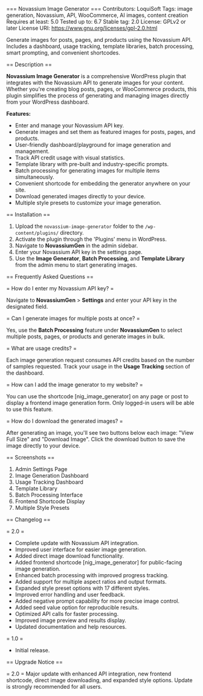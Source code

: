 === Novassium Image Generator ===
Contributors: LoquiSoft
Tags: image generation, Novassium, API, WooCommerce, AI images, content creation
Requires at least: 5.0
Tested up to: 6.7
Stable tag: 2.0
License: GPLv2 or later
License URI: https://www.gnu.org/licenses/gpl-2.0.html

Generate images for posts, pages, and products using the Novassium API. Includes a dashboard, usage tracking, template libraries, batch processing, smart prompting, and convenient shortcodes.

== Description ==

**Novassium Image Generator** is a comprehensive WordPress plugin that integrates with the Novassium API to generate images for your content. Whether you're creating blog posts, pages, or WooCommerce products, this plugin simplifies the process of generating and managing images directly from your WordPress dashboard.

**Features:**

- Enter and manage your Novassium API key.
- Generate images and set them as featured images for posts, pages, and products.
- User-friendly dashboard/playground for image generation and management.
- Track API credit usage with visual statistics.
- Template library with pre-built and industry-specific prompts.
- Batch processing for generating images for multiple items simultaneously.
- Convenient shortcode for embedding the generator anywhere on your site.
- Download generated images directly to your device.
- Multiple style presets to customize your image generation.

== Installation ==

1. Upload the `novassium-image-generator` folder to the `/wp-content/plugins/` directory.
2. Activate the plugin through the 'Plugins' menu in WordPress.
3. Navigate to **NovassiumGen** in the admin sidebar.
4. Enter your Novassium API key in the settings page.
5. Use the **Image Generator**, **Batch Processing**, and **Template Library** from the admin menu to start generating images.

== Frequently Asked Questions ==

= How do I enter my Novassium API key? =

Navigate to **NovassiumGen** > **Settings** and enter your API key in the designated field.

= Can I generate images for multiple posts at once? =

Yes, use the **Batch Processing** feature under **NovassiumGen** to select multiple posts, pages, or products and generate images in bulk.

= What are usage credits? =

Each image generation request consumes API credits based on the number of samples requested. Track your usage in the **Usage Tracking** section of the dashboard.

= How can I add the image generator to my website? =

You can use the shortcode [nig_image_generator] on any page or post to display a frontend image generation form. Only logged-in users will be able to use this feature.

= How do I download the generated images? =

After generating an image, you'll see two buttons below each image: "View Full Size" and "Download Image". Click the download button to save the image directly to your device.

== Screenshots ==

1. Admin Settings Page
2. Image Generation Dashboard
3. Usage Tracking Dashboard
4. Template Library
5. Batch Processing Interface
6. Frontend Shortcode Display
7. Multiple Style Presets

== Changelog ==

= 2.0 =
* Complete update with Novassium API integration.
* Improved user interface for easier image generation.
* Added direct image download functionality.
* Added frontend shortcode [nig_image_generator] for public-facing image generation.
* Enhanced batch processing with improved progress tracking.
* Added support for multiple aspect ratios and output formats.
* Expanded style preset options with 17 different styles.
* Improved error handling and user feedback.
* Added negative prompt capability for more precise image control.
* Added seed value option for reproducible results.
* Optimized API calls for faster processing.
* Improved image preview and results display.
* Updated documentation and help resources.

= 1.0 =
* Initial release.

== Upgrade Notice ==

= 2.0 =
Major update with enhanced API integration, new frontend shortcode, direct image downloading, and expanded style options. Update is strongly recommended for all users.
